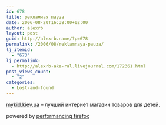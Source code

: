 ```yaml
---
id: 678
title: рекламная пауза
date: 2006-08-20T16:38:00+02:00
author: alexrb
layout: post
guid: http://alexrb.name/?p=678
permalink: /2006/08/reklamnaya-pauza/
lj_itemid:
  - "673"
lj_permalink:
  - http://alexrb-aka-ral.livejournal.com/172361.html
post_views_count:
  - "2"
categories:
  - Lost-and-found
---
```

[mykid.kiev.ua](http://mykid.kiev.ua) &#8211; лучший интернет магазин товаров для детей.

<p class="poweredbyperformancing">
  powered by <a href="http://performancing.com/firefox" >performancing firefox</a>
</p>